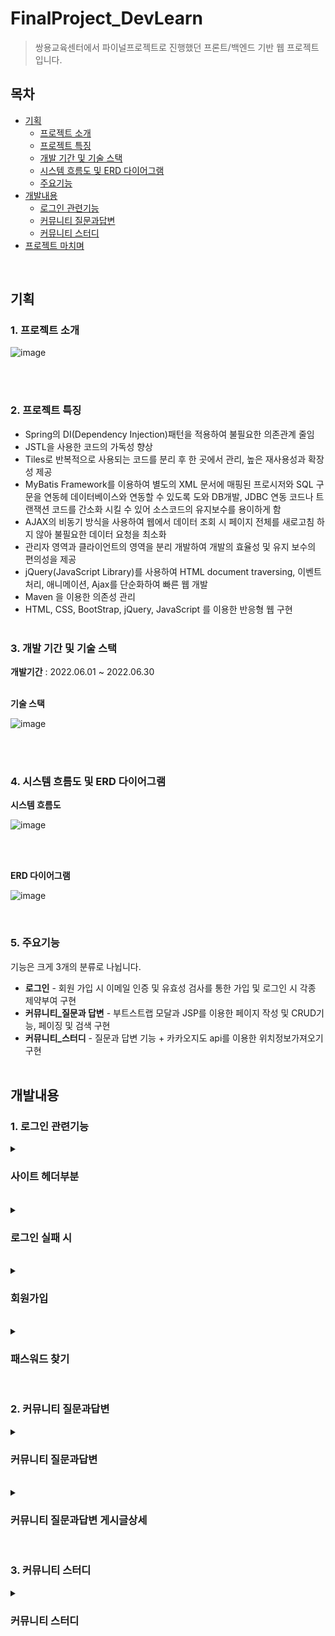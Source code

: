 # FinalProject_DevLearn
> 쌍용교육센터에서 파이널프로젝트로 진행했던 프론트/백엔드 기반 웹 프로젝트입니다.

## 목차
- [기획](#기획)
  - [프로젝트 소개](#1-프로젝트-소개)
  - [프로젝트 특징](#2-프로젝트-특징)
  - [개발 기간 및 기술 스택](#3-개발-기간-및-기술-스택)
  - [시스템 흐름도 및 ERD 다이어그램](#4-시스템-흐름도-및-erd-다이어그램)
  - [주요기능](#5-주요기능)
- [개발내용](#개발내용)
  - [로그인 관련기능](#1-로그인-관련기능)
  - [커뮤니티 질문과답변](#2-커뮤니티-질문과답변)
  - [커뮤니티 스터디](#3-커뮤니티-스터디)
- [프로젝트 마치며](#프로젝트-마치며)
<br>


## 기획
### 1. 프로젝트 소개

![image](https://user-images.githubusercontent.com/44182633/183571505-dddd27d1-e9fc-4907-936e-0442b2e710b6.png)

<br><br>


### 2. 프로젝트 특징
- Spring의 DI(Dependency Injection)패턴을 적용하여 불필요한 의존관계 줄임
- JSTL을 사용한 코드의 가독성 향상
- Tiles로 반복적으로 사용되는 코드를 분리 후 한 곳에서 관리, 높은 재사용성과 확장성 제공
- MyBatis Framework를 이용하여 별도의 XML 문서에 매핑된 프로시저와 SQL 구문을 연동헤 데이터베이스와 연동할 수 있도록 도와 DB개발, JDBC 연동 코드나 트랜잭션 코드를 간소화 시킬 수 있어 소스코드의 유지보수를 용이하게 함
- AJAX의 비동기 방식을 사용하여 웹에서 데이터 조회 시 페이지 전체를 새로고침 하지 않아 불필요한 데이터 요청을 최소화
- 관리자 영역과 클라이언트의 영역을 분리 개발하여 개발의 효율성 및 유지 보수의 편의성을 제공
- jQuery(JavaScript Library)를 사용하여 HTML document traversing, 이벤트 처리, 애니메이션, Ajax를 단순화하여 빠른 웹 개발
- Maven 을 이용한 의존성 관리
- HTML, CSS, BootStrap, jQuery, JavaScript 를 이용한 반응형 웹 구현
<br><br>


### 3. 개발 기간 및 기술 스택
<b>개발기간</b> : 2022.06.01 ~ 2022.06.30 
<br><br>

<b>기술 스택</b>

![image](https://user-images.githubusercontent.com/44182633/183572393-6bb34e15-2494-4518-8c74-11dbf701934b.png)

<br><br>


### 4. 시스템 흐름도 및 ERD 다이어그램
<b>시스템 흐름도</b>

![image](https://user-images.githubusercontent.com/44182633/183574558-d7cc81b0-47fd-448c-b675-a64ec5a89eea.png)

<br><br>

<b>ERD 다이어그램</b>

![image](https://user-images.githubusercontent.com/44182633/183573905-ce72c335-be0b-40ae-a31f-9cdd88d2d7d6.png)

<br>


### 5. 주요기능
기능은 크게 3개의 분류로 나뉩니다.<br>
- **로그인** - 회원 가입 시 이메일 인증 및 유효성 검사를 통한 가입 및 로그인 시 각종 제약부여 구현
- **커뮤니티_질문과 답변** - 부트스트랩 모달과 JSP를 이용한 페이지 작성 및 CRUD기능, 페이징 및 검색 구현
- **커뮤니티_스터디** - 질문과 답변 기능 + 카카오지도 api를 이용한 위치정보가져오기 구현
<br><br>


## 개발내용
### 1. 로그인 관련기능
<details>
  <summary><h3>사이트 헤더부분</h3></summary>
  
  <b>회원</b>

  ![로그인_회원](https://user-images.githubusercontent.com/44182633/183581067-50299a72-7faa-429f-810e-b149b666a308.gif)

  <b>관리자</b>

  ![로그인_관리자](https://user-images.githubusercontent.com/44182633/183581011-89a2eedb-c8ef-4cdb-b59d-f3560b785a08.gif)

  ![image](https://user-images.githubusercontent.com/44182633/183582145-5992bd64-d730-49c7-92f5-202934e76ce9.png)

  <br>

  - 로그인 등급이 <b>회원 / 관리자</b>인지에 따라 메뉴창이 변경
  - EL문의 <b><c:choose>에서 <c:when test="회원 일때">와 <c:when test="관리자 일때">의 조건</b>을 넣어서 구현
</details>
<br>


<details>
  <summary><h3>로그인 실패 시</h3></summary>
  
  <b>아이디 잘못입력시</b>

  ![로그인_아이디틀릴시](https://user-images.githubusercontent.com/44182633/183585828-2a9d6fa6-2c62-466c-8d56-aab03d8a13b5.gif)

  - "등록된 아이디가 아닙니다" 문구 띄워줌<br>

  <b>코드</b>

  ![image](https://user-images.githubusercontent.com/44182633/183586410-477554b9-a779-4ffb-8744-f3395544c62d.png)

  - 이메일이 존재하지않으면 -> <b>RedirectAttributes클래스의 addFlashAttribute(파라미터, 메시지내용)</b>를 이용하여 <b>메시지 내용을 메인페이지로 redirect하면서 넘겨줌</b>
  - 이메일이 존재하면 -> 로그인 완료
  <br>


  <b>비밀번호 잘못입력시(5회 미만)</b>

  ![로그인_비밀번호틀릴시](https://user-images.githubusercontent.com/44182633/183585682-487af7cc-b05a-4ea5-ab3e-bb7ad8ac48e6.gif)

  - "패스워드가 일치하지않습니다" 문구 띄워줌
  <br>

  <b>비밀번호 잘못입력시(5회 틀릴 시)</b>

  ![로그인_비밀번호5회이상틀릴시](https://user-images.githubusercontent.com/44182633/183588738-0c93c4b3-1dc8-473a-97f8-a0d4ab964f30.gif)

  - 해당 계정 비활성화로 변환되었다는 문구 띄워줌
  <br>

  <b>비밀번호 잘못입력시(5회 이상)</b>

  ![로그인_비활성화계정로그인시](https://user-images.githubusercontent.com/44182633/183589222-5aab9e9e-dbe3-4af7-b335-cfa92526566b.gif)

  - 비활성화된 계정이란 문구 띄워줌
  <br>

  <b>코드</b>

  ![image](https://user-images.githubusercontent.com/44182633/183586180-8fc3541d-841d-4248-ae8d-c5a7571cc823.png)

  ![image](https://user-images.githubusercontent.com/44182633/183589735-28a04c5c-da31-4745-89b1-c772ff2e82aa.png)

  - dto의 getPwdFail()값을 조건문을 통해 비교하여 상황에 맞게 코드 실행
  - 위의 조건들을 충족하면 <b>세션에 로그인 정보가 저장되어 30분간 로그인 유지</b>
</details>
<br>


<details>
  <summary><h3>회원가입</h3></summary>

  ![image](https://user-images.githubusercontent.com/44182633/183590145-5382349b-b08c-4123-b423-911de795da8a.png)

  - 회원 가입 시 <b>이메일 인증 및 유효성 검사</b>를 거쳐야 회원 가입이 가능
  <br>

  <b>이메일 인증</b>

  <b>이메일 유효성검사 실패 시</b>

  ![회원가입_이메일유효성검사실패](https://user-images.githubusercontent.com/44182633/183598007-ea09e123-4cf1-48b6-9eb1-6520291cb4a0.gif)

  <b>이메일 유효성검사 성공 시</b>

  ![회원가입_이메일유효성검사성공](https://user-images.githubusercontent.com/44182633/183598021-7f27dd36-4156-41f8-9af3-56b2669d83e9.gif)

  ![회원가입_이메일인증](https://user-images.githubusercontent.com/44182633/183598148-26511b32-6d59-4216-8fe3-23f3cdf5e4f1.gif)

  - 인증단계로 넘어가서 입력한 메일로 인증번호 전송

  <b>위 과정 정리</b>

  ![image](https://user-images.githubusercontent.com/44182633/183598565-c12cc61c-ab65-46cf-b4f5-ae02abf41f5d.png)

  <b>코드</b>
  
  ![image](https://user-images.githubusercontent.com/44182633/183612711-863a54c5-d460-46e7-8980-62de7979a97f.png)

  - 정규식을 이용하여 이메일 조건을 구성
  - Ajax를 이용하여 아이디 중복여부를 체크
  <br>


  <b>이메일 인증번호 입력 과정</b>

  ![image](https://user-images.githubusercontent.com/44182633/183598958-a03ea37f-45fe-4fec-9fc5-0078cf778471.png)

  - 이메일로 받은 인증번호를 회원가입창에 입력하여 회원가입 진행
  - 인증번호 실패 시

  ![회원가입_이메일인증실패](https://user-images.githubusercontent.com/44182633/183600533-87a6acdf-cfc4-428c-9b1f-93253ff22837.gif)

  - 인증번호 성공 시

  ![회원가입_이메일인증성공](https://user-images.githubusercontent.com/44182633/183600545-36cd855c-4821-4213-b818-0d5c46c1c5c0.gif)

  <br>
  
  <b>코드</b>
  
  ![image](https://user-images.githubusercontent.com/44182633/183615710-0a595b47-cd0c-4a35-ba3f-a8ae7ba09f5c.png)

  - SMTP 권한을 추가
  
  ![image](https://user-images.githubusercontent.com/44182633/183616208-a5d652f8-8388-4d6a-be48-d05b71d6ba2a.png)

  - Naver계정과 연결해주고, 패스워드 찾기인지 이메일인증인지 <b>용도에 맞게 메일의 제목과 내용</b>을 보내는 사람의 정보와 받는사람 정보 입력로 보내줌
  
  <br>
  - 이메일 인증번호를 완료하면 아이디와 패스워드도 유효성검사를 거쳐 회원가입을 완료

  ![image](https://user-images.githubusercontent.com/44182633/183600868-4a5e971c-bd43-4e91-a73b-28beb9117572.png)

  ![image](https://user-images.githubusercontent.com/44182633/183600915-e48fd328-4753-4433-8760-8b72d95e3045.png)

  <br>
  - 회원가입 완료 시, 로그인하면 정상 로그인 완료

  ![image](https://user-images.githubusercontent.com/44182633/183600970-0be451ef-5081-4e27-828d-eee0bf903471.png)
</details>
<br>

<details>
  <summary><h3>패스워드 찾기</h3></summary>

  ![패스워드찾기](https://user-images.githubusercontent.com/44182633/183609544-284d0589-37f7-4fed-b9fe-a939475f4fbe.gif)

  - 패스워드를 잊어버렸다면 찾고자하는 이메일로 임시 패스워드 전송하여 패스워드 변경가능
  <br>
  
  <b>코드</b>
  
  ![image](https://user-images.githubusercontent.com/44182633/183617487-023e14a5-f798-4926-93f8-6634c004c33a.png)

  - 존재하는 이메일 체크하고, Mail dto에 보내는 사람과 받는사람 정보 저장하고 generatePwd()함수로 임시 패스워드 생성
  <br>
  
  - <b>generatePwd()함수</b>
  
  ![image](https://user-images.githubusercontent.com/44182633/183618133-fb1f055a-2358-4f2a-a02e-f5bf76e5a6f2.png)

  - <b>영문자, 숫자 조합하여 랜덤하게 10자리</b> 생성
  
</details>
<br>


### 2. 커뮤니티 질문과답변
<details>
  <summary><h3>커뮤니티 질문과답변</h3></summary>
  
  <b>질문과답변 메인페이지</b>
  ![image](https://user-images.githubusercontent.com/44182633/183623723-2b2baa16-a046-4ecc-9514-14119666feb3.png)
  
  ![질답_네비게이션바](https://user-images.githubusercontent.com/44182633/183621174-a1785336-a88d-4bf8-bdc9-2fb494cebb5d.gif)

  - 네비게이션 바를 이용하여 전체/미해결/해결에 해당하는 리스트를 Ajax를 이용하여 가져옴
  
  <b>코드</b>
  
  ![image](https://user-images.githubusercontent.com/44182633/183625382-696d27f6-e4cd-405d-9034-b89a2b485168.png)

  - 네비게이션 바 클릭 시 검색값도 유지하면서 리스트의 결과를 nav-all이란 리스트 보여주는 클래스에 덮어씌워줌
  <br><br>
  
  ![질답_검색기능](https://user-images.githubusercontent.com/44182633/183621060-8b695940-bfb6-4d46-b2e5-ca97d6550d76.gif)
  
  - 검색한 값이 제목과 내용이 포함된 게시글들의 리스트를 가져옴
  <br><br>
  
  ![질답_게시글작성](https://user-images.githubusercontent.com/44182633/183624756-e5d987bd-a8d3-4936-9660-c70c2f4d283c.gif)
  
  - 게시글은 모달창을 이용해 작성하고, 게시글 상세는 게시글 수정, 삭제, 답변이 가능
  
  <b>코드</b>
  
  ![image](https://user-images.githubusercontent.com/44182633/183627788-32adb7aa-afa6-44d1-a55a-b8cc181e47ee.png)

  - <b>문자뿐 아니라 이미지도 첨부가능한 ckEditor</b>를 이용하여 내용을 작성할 수 있도록 구현
  - <b>window.editor.getData().trime()을 이용해서 내용을 HTML코드로 DB에 저장</b>
</details>
<br>

<details>
  <summary><h3>커뮤니티 질문과답변 게시글상세</h3></summary>
  
  ![질답_게시글수정](https://user-images.githubusercontent.com/44182633/183627003-a00461bb-dca9-48c0-9c27-3c9a3042904f.gif)

  - 게시글 수정은 글쓴이만 가능
  <br>
  
  ![질답_게시글삭제](https://user-images.githubusercontent.com/44182633/183627018-23424abf-706f-480e-b138-07853c251ee4.gif)

  - 게시글 삭제는 글쓴이와 관리자만 가능
  <br>  
   
  ![질답_답변하기](https://user-images.githubusercontent.com/44182633/183630599-d81f09a6-96b1-4f69-90fd-87c7f78a8d3f.gif)

  - 질문자의 질문이 내가 아는 내용이라면 자유롭게 게시글에 대한 답변을 달 수 있음
  <br>
  
  ![질답_해결로변경](https://user-images.githubusercontent.com/44182633/183629690-e2cc294f-e9e8-4a89-877a-938a1c2f9b00.gif)

  - 답변이 달린 게시글이라면 해결 버튼을 통해 게시글의 상태를 "해결"로 변경가능
  <br>
  
  ![질답_신고하기](https://user-images.githubusercontent.com/44182633/183629973-7df638e0-af9a-49b1-a739-964262e6fbb7.gif)

  - 게시글이 적합하지 않다고 판단되면 "신고하기"버튼을 통해 신고하여 관리자 판단하에 게시글 삭제 여부가 결정
</details>
<br>


### 3. 커뮤니티 스터디
<details>
  <summary><h3>커뮤니티 스터디</h3></summary>

  <b>커뮤니티 스터디 메인페이지</b>
  
  - 네비게이션 바 클릭 시 검색값도 유지하면서 리스트의 결과를 nav-all이란 리스트 보여주는 클래스에 덮어씌워줌
  
</details>
